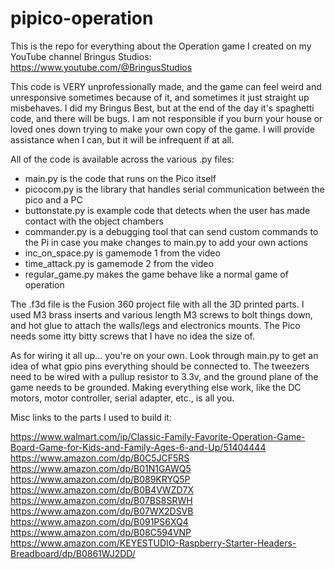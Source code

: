 # pipico-operation

This is the repo for everything about the Operation game I created on my YouTube channel Bringus Studios: https://www.youtube.com/@BringusStudios

This code is VERY unprofessionally made, and the game can feel weird and unresponsive sometimes because of it, and sometimes it just straight up misbehaves. I did my Bringus Best, but at the end of the day it's spaghetti code, and there will be bugs. I am not responsible if you burn your house or loved ones down trying to make your own copy of the game. I will provide assistance when I can, but it will be infrequent if at all.

All of the code is available across the various .py files: 

- main.py is the code that runs on the Pico itself
- picocom.py is the library that handles serial communication between the pico and a PC
- buttonstate.py is example code that detects when the user has made contact with the object chambers
- commander.py is a debugging tool that can send custom commands to the Pi in case you make changes to main.py to add your own actions
- inc_on_space.py is gamemode 1 from the video
- time_attack.py is gamemode 2 from the video
- regular_game.py makes the game behave like a normal game of operation

The .f3d file is the Fusion 360 project file with all the 3D printed parts. I used M3 brass inserts and various length M3 screws to bolt things down, and hot glue to attach the walls/legs and electronics mounts. The Pico needs some itty bitty screws that I have no idea the size of.

As for wiring it all up... you're on your own. Look through main.py to get an idea of what gpio pins everything should be connected to. The tweezers need to be wired with a pullup resistor to 3.3v, and the ground plane of the game needs to be grounded. Making everything else work, like the DC motors, motor controller, serial adapter, etc., is all you.

Misc links to the parts I used to build it:

https://www.walmart.com/ip/Classic-Family-Favorite-Operation-Game-Board-Game-for-Kids-and-Family-Ages-6-and-Up/51404444
https://www.amazon.com/dp/B0C5JCF5RS
https://www.amazon.com/dp/B01N1GAWQ5
https://www.amazon.com/dp/B089KRYQ5P
https://www.amazon.com/dp/B0B4VWZD7X
https://www.amazon.com/dp/B07BS8SRWH
https://www.amazon.com/dp/B07WX2DSVB
https://www.amazon.com/dp/B091PS6XQ4
https://www.amazon.com/dp/B08C594VNP
https://www.amazon.com/KEYESTUDIO-Raspberry-Starter-Headers-Breadboard/dp/B0861WJ2DD/



